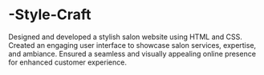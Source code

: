 # -Style-Craft
Designed and developed a stylish salon website using HTML and CSS. Created an engaging user interface to showcase salon services, expertise, and ambiance. Ensured a seamless and visually appealing online presence for enhanced customer experience.
